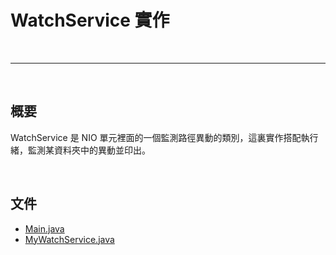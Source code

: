 # WatchService 實作

<br>

--------------------------

<br>

## 概要

WatchService 是 NIO 單元裡面的一個監測路徑異動的類別，這裏實作搭配執行緒，監測某資料夾中的異動並印出。

<br>

## 文件 

* [Main.java](./Main.java)
* [MyWatchService.java](./MyWatchService.java)

<br>
